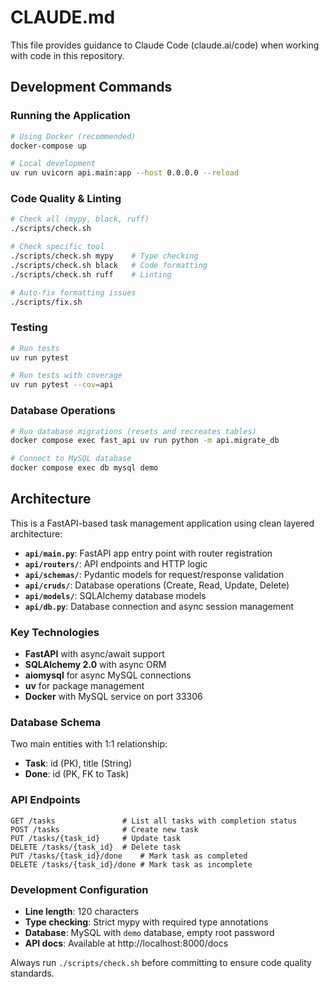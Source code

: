 # CLAUDE.md

This file provides guidance to Claude Code (claude.ai/code) when working with code in this repository.

## Development Commands

### Running the Application
```bash
# Using Docker (recommended)
docker-compose up

# Local development
uv run uvicorn api.main:app --host 0.0.0.0 --reload
```

### Code Quality & Linting
```bash
# Check all (mypy, black, ruff)
./scripts/check.sh

# Check specific tool
./scripts/check.sh mypy    # Type checking
./scripts/check.sh black   # Code formatting
./scripts/check.sh ruff    # Linting

# Auto-fix formatting issues
./scripts/fix.sh
```

### Testing
```bash
# Run tests
uv run pytest

# Run tests with coverage
uv run pytest --cov=api
```

### Database Operations
```bash
# Run database migrations (resets and recreates tables)
docker compose exec fast_api uv run python -m api.migrate_db

# Connect to MySQL database
docker compose exec db mysql demo
```

## Architecture

This is a FastAPI-based task management application using clean layered architecture:

- **`api/main.py`**: FastAPI app entry point with router registration
- **`api/routers/`**: API endpoints and HTTP logic
- **`api/schemas/`**: Pydantic models for request/response validation
- **`api/cruds/`**: Database operations (Create, Read, Update, Delete)
- **`api/models/`**: SQLAlchemy database models
- **`api/db.py`**: Database connection and async session management

### Key Technologies
- **FastAPI** with async/await support
- **SQLAlchemy 2.0** with async ORM
- **aiomysql** for async MySQL connections
- **uv** for package management
- **Docker** with MySQL service on port 33306

### Database Schema
Two main entities with 1:1 relationship:
- **Task**: id (PK), title (String)
- **Done**: id (PK, FK to Task)

### API Endpoints
```
GET /tasks               # List all tasks with completion status
POST /tasks              # Create new task
PUT /tasks/{task_id}     # Update task
DELETE /tasks/{task_id}  # Delete task
PUT /tasks/{task_id}/done    # Mark task as completed
DELETE /tasks/{task_id}/done # Mark task as incomplete
```

### Development Configuration
- **Line length**: 120 characters
- **Type checking**: Strict mypy with required type annotations
- **Database**: MySQL with `demo` database, empty root password
- **API docs**: Available at http://localhost:8000/docs

Always run `./scripts/check.sh` before committing to ensure code quality standards.
